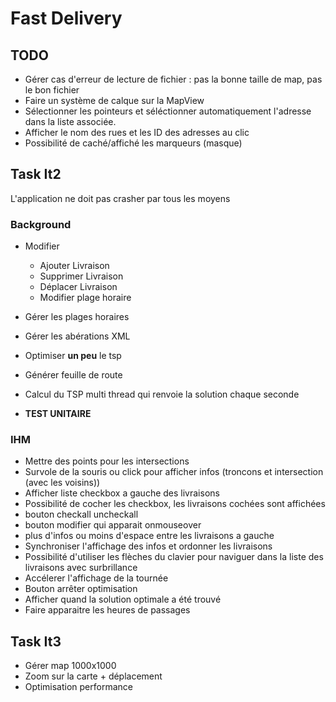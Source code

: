 # Fast Delivery

## TODO

- Gérer cas d'erreur de lecture de fichier : pas la bonne taille de map, pas le bon fichier
- Faire un système de calque sur la MapView
- Sélectionner les pointeurs et séléctionner automatiquement l'adresse dans la liste associée.
- Afficher le nom des rues et les ID des adresses au clic
- Possibilité de caché/affiché les marqueurs (masque)


## Task It2

L'application ne doit pas crasher par tous les moyens

### Background

- Modifier
    - Ajouter Livraison
    - Supprimer Livraison
    - Déplacer Livraison
    - Modifier plage horaire

- Gérer les plages horaires
- Gérer les abérations XML

- Optimiser **un peu** le tsp

- Générer feuille de route
- Calcul du TSP multi thread qui renvoie la solution chaque seconde

- **TEST UNITAIRE**

### IHM

- Mettre des points pour les intersections
- Survole de la souris ou click pour afficher infos (troncons et intersection (avec les voisins))
- Afficher liste checkbox a gauche des livraisons
- Possibilité de cocher les checkbox, les livraisons cochées sont affichées
- bouton checkall uncheckall
- bouton modifier qui apparait onmouseover
- plus d'infos ou moins d'espace entre les livraisons a gauche
- Synchroniser l'affichage des infos et ordonner les livraisons
- Possibilité d'utiliser les flèches du clavier pour naviguer dans la liste des livraisons avec surbrillance
- Accélerer l'affichage de la tournée
- Bouton arrêter optimisation
- Afficher quand la solution optimale a été trouvé
- Faire apparaitre les heures de passages


## Task It3
- Gérer map 1000x1000
- Zoom sur la carte + déplacement
- Optimisation performance
